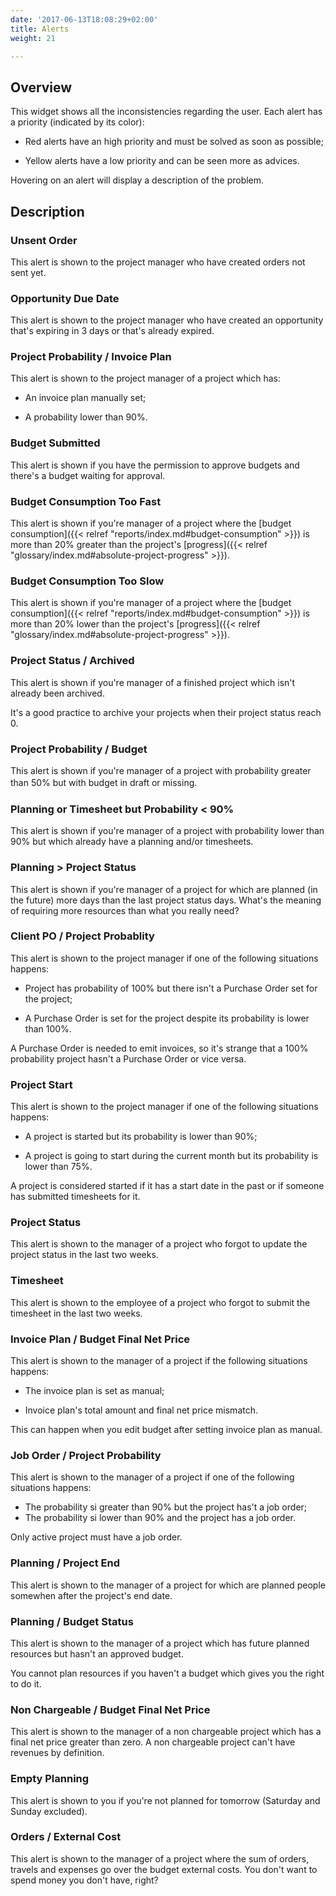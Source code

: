 ```yaml
---
date: '2017-06-13T18:08:29+02:00'
title: Alerts
weight: 21

---
```



## Overview

This widget shows all the inconsistencies regarding the user. Each alert has a priority (indicated by its color):

* Red alerts have an high priority and must be solved as soon as possible;

* Yellow alerts have a low priority and can be seen more as advices.

Hovering on an alert will display a description of the problem.

## Description

### Unsent Order

This alert is shown to the project manager who have created orders not sent yet.

### Opportunity Due Date

This alert is shown to the project manager who have created an opportunity that's expiring in 3 days or that's already expired.

### Project Probability / Invoice Plan

This alert is shown to the project manager of a project which has:

* An invoice plan manually set;

* A probability lower than 90%.

### Budget Submitted

This alert is shown if you have the permission to approve budgets and there's a budget waiting for approval.

### Budget Consumption Too Fast

This alert is shown if you're manager of a project where the [budget consumption]({{< relref "reports/index.md#budget-consumption" >}}) is more than 20% greater than the project's [progress]({{< relref "glossary/index.md#absolute-project-progress" >}}).

### Budget Consumption Too Slow

This alert is shown if you're manager of a project where the [budget consumption]({{< relref "reports/index.md#budget-consumption" >}}) is more than 20% lower than the project's [progress]({{< relref "glossary/index.md#absolute-project-progress" >}}).

### Project Status / Archived

This alert is shown if you're manager of a finished project which isn't already been archived.

It's a good practice to archive your projects when their project status reach 0.

### Project Probability / Budget

This alert is shown if you're manager of a project with probability greater than 50% but with budget in draft or missing.<span style="font-size: 1rem;">&nbsp;</span>

### Planning or Timesheet but Probability < 90%

This alert is shown if you're manager of a project with probability lower than 90% but which already have a planning and/or timesheets.

### Planning > Project Status

This alert is shown if you're manager of a project for which are planned (in the future) more days than the last project status days. What's the meaning of requiring more resources than what you really need?

### Client PO / Project Probablity

This alert is shown to the project manager if one of the following situations happens:

* Project has probability of 100% but there isn't a Purchase Order set for the project;

* A Purchase Order is set for the project despite its probability is lower than 100%.

A Purchase Order is needed to emit invoices, so it's strange that a 100% probability project hasn't a Purchase Order or vice versa.

### Project Start

This alert is shown to the project manager if one of the following situations happens:

* A project is started but its probability is lower than 90%;

* A project is going to start during the current month but its probability is lower than 75%.

A project is considered started if it has a start date in the past or if someone has submitted timesheets for it.

### Project Status

This alert is shown to the manager of a project who forgot to update the project status in the last two weeks.

### Timesheet

This alert is shown to the employee of a project who forgot to submit the timesheet in the last two weeks.

### Invoice Plan / Budget Final Net Price

This alert is shown to the manager of a project if the following situations happens:

* The invoice plan is set as manual;

* Invoice plan's total amount and final net price mismatch.

This can happen when you edit budget after setting invoice plan as manual.

### Job Order / Project Probability

This alert is shown to the manager of a project if one of the following situations happens:

* The probability si greater than 90% but the project has't a job order;
* The probability si lower than 90% and the project has a job order.

Only active project must have a job order.

### Planning / Project End

This alert is shown to the manager of a project for which are planned people somewhen after the project's end date.

### Planning / Budget Status

This alert is shown to the manager of a project which has future planned resources but hasn't an approved budget.

You cannot plan resources if you haven't a budget which gives you the right to do it.

### Non Chargeable / Budget Final Net Price

This alert is shown to the manager of a non chargeable project which has a final net price greater than zero. A non chargeable project can't have revenues by definition.

### Empty Planning

This alert is shown to you if you're not planned for tomorrow (Saturday and Sunday excluded).

### Orders / External Cost

This alert is shown to the manager of a project where the sum of orders, travels and expenses go over the budget external costs. You don't want to spend money you don't have, right?